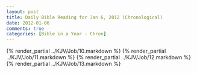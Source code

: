```yaml
---
layout: post
title: Daily Bible Reading for Jan 6, 2012 (Chronological)
date: 2012-01-06
comments: true
categories: [Bible in a Year - Chron]
---
```

{% render_partial ../KJV/Job/10.markdown %}
{% render_partial ../KJV/Job/11.markdown %}
{% render_partial ../KJV/Job/12.markdown %}
{% render_partial ../KJV/Job/13.markdown %}
